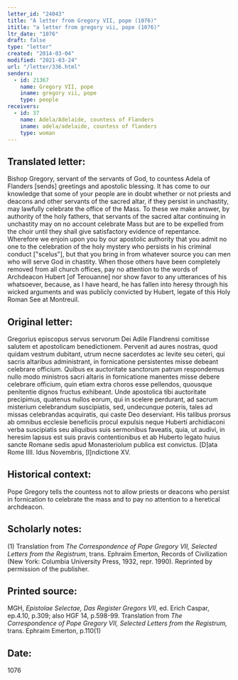 ```yaml
---
letter_id: "24043"
title: "A letter from Gregory VII, pope (1076)"
ititle: "a letter from gregory vii, pope (1076)"
ltr_date: "1076"
draft: false
type: "letter"
created: "2014-03-04"
modified: "2021-03-24"
url: "/letter/336.html"
senders:
  - id: 21367
    name: Gregory VII, pope
    iname: gregory vii, pope
    type: people
receivers:
  - id: 37
    name: Adela/Adelaide, countess of Flanders
    iname: adela/adelaide, countess of flanders
    type: woman
---
```

<h2> Translated letter:</h2>Bishop Gregory, servant of the servants of God, to countess Adela of Flanders [sends] greetings and apostolic blessing.
It has come to our knowledge that some of your people are in doubt whether or not priests and deacons and other servants of the sacred altar, if they persist in unchastity, may lawfully celebrate the office of the Mass.  To these we make answer, by authority of the holy fathers, that servants of the sacred altar continuing in unchastity may on no account celebrate Mass but are to be expelled from the choir until they shall give satisfactory evidence of repentance.
Wherefore we enjoin upon you by our apostolic authority that you admit no one to the celebration of the holy mystery who persists in his criminal conduct ["scelus"], but that you bring in from whatever source you can men who will serve God in chastity.  When those others have been completely removed from all church offices, pay no attention to the words of Archdeacon Hubert [of Terouanne] nor show favor to any utterances of his whatsoever, because, as I have heard, he has fallen into heresy through his wicked arguments and was publicly convicted by Hubert, legate of this Holy Roman See at Montreuil.
<h2 class="mt-4"> Original letter:</h2>Gregorius episcopus servus servorum Dei Adile Flandrensi comitisse salutem et apostolicam benedictionem.  Pervenit ad aures nostras, quod quidam vestrum dubitant, utrum necne sacerdotes ac levite seu ceteri, qui sacris altaribus administrant, in fornicatione persistentes misse debeant celebrare officium. Quibus ex auctoritate sanctorum patrum respondemus nullo modo ministros sacri altaris in fornicatione manentes misse debere celebrare officium, quin etiam extra choros esse pellendos, quousque penitentie dignos fructus exhibeant.  Unde apostolica tibi auctoritate precipimus, quatenus nullos eorum, qui in scelere perdurant, ad sacrum misterium celebrandum suscipiatis, sed, undecunque poteris, tales ad missas celebrandas acquiratis, qui caste Deo deserviant.  His talibus prorsus ab omnibus ecclesie beneficiis procul expulsis neque Huberti archidiaconi verba suscipiatis seu aliquibus suis sermonibus faveatis, quia, ut audivi, in heresim lapsus est suis pravis contentionibus et ab Huberto legato huius sancte Romane sedis apud Monasteriolum publica est convictus.  [D]ata Rome IIII. Idus Novembris, [I]ndictione XV.
<h2 class="mt-4"> Historical context:</h2>Pope Gregory tells the countess not to allow priests or deacons who persist in fornication to celebrate the mass and to pay no attention to a heretical archdeacon.
<h2 class="mt-4"> Scholarly notes:</h2><p>(1) Translation from <em>The Correspondence of Pope Gregory VII, Selected Letters from the Registrum</em>, trans. Ephraim Emerton, Records of Civilization (New York: Columbia University Press, 1932, repr. 1990). Reprinted by permission of the publisher.</p><h2 class="mt-4"> Printed source:</h2><p>MGH, <em>Epistolae Selectae, Das Register Gregors VII</em>, ed. Erich Caspar, ep.4.10, p.309; also HGF 14, p.598-99. Translation from <em>The Correspondence of Pope Gregory VII, Selected Letters from the Registrum,</em> trans. Ephraim Emerton, p.110(1)</p><h2 class="mt-4"> Date:</h2>1076